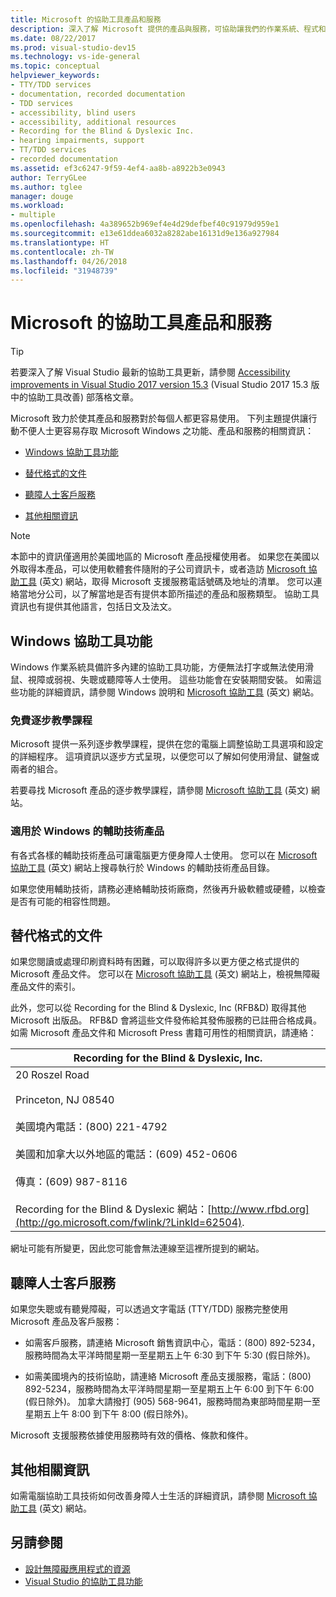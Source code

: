 ```yaml
---
title: Microsoft 的協助工具產品和服務
description: 深入了解 Microsoft 提供的產品與服務，可協助讓我們的作業系統、程式和應用程式更易於存取且可供每個人使用，包括身心障礙人士。
ms.date: 08/22/2017
ms.prod: visual-studio-dev15
ms.technology: vs-ide-general
ms.topic: conceptual
helpviewer_keywords:
- TTY/TDD services
- documentation, recorded documentation
- TDD services
- accessibility, blind users
- accessibility, additional resources
- Recording for the Blind & Dyslexic Inc.
- hearing impairments, support
- TT/TDD services
- recorded documentation
ms.assetid: ef3c6247-9f59-4ef4-aa8b-a8922b3e0943
author: TerryGLee
ms.author: tglee
manager: douge
ms.workload:
- multiple
ms.openlocfilehash: 4a389652b969ef4e4d29defbef40c91979d959e1
ms.sourcegitcommit: e13e61ddea6032a8282abe16131d9e136a927984
ms.translationtype: HT
ms.contentlocale: zh-TW
ms.lasthandoff: 04/26/2018
ms.locfileid: "31948739"
---
```

# <a name="accessibility-products-and-services-from-microsoft"></a>Microsoft 的協助工具產品和服務

> [!TIP]
> 若要深入了解 Visual Studio 最新的協助工具更新，請參閱 [Accessibility improvements in Visual Studio 2017 version 15.3](https://blogs.msdn.microsoft.com/visualstudio/2017/08/14/accessibility-improvements-in-visual-studio-2017-version-15-3/) (Visual Studio 2017 15.3 版中的協助工具改善) 部落格文章。

Microsoft 致力於使其產品和服務對於每個人都更容易使用。 下列主題提供讓行動不便人士更容易存取 Microsoft Windows 之功能、產品和服務的相關資訊：

-   [Windows 協助工具功能](../../ide/reference/accessibility-products-and-services-from-microsoft.md#windows)

-   [替代格式的文件](../../ide/reference/accessibility-products-and-services-from-microsoft.md#altfortmats)

-   [聽障人士客戶服務](../../ide/reference/accessibility-products-and-services-from-microsoft.md#hearing)

-   [其他相關資訊](../../ide/reference/accessibility-products-and-services-from-microsoft.md#moreinfo)

> [!NOTE]
> 本節中的資訊僅適用於美國地區的 Microsoft 產品授權使用者。 如果您在美國以外取得本產品，可以使用軟體套件隨附的子公司資訊卡，或者造訪 [Microsoft 協助工具](http://go.microsoft.com/fwlink/?LinkId=8431) \(英文\) 網站，取得 Microsoft 支援服務電話號碼及地址的清單。 您可以連絡當地分公司，以了解當地是否有提供本節所描述的產品和服務類型。 協助工具資訊也有提供其他語言，包括日文及法文。


##  <a name="windows"></a> Windows 協助工具功能

 Windows 作業系統具備許多內建的協助工具功能，方便無法打字或無法使用滑鼠、視障或弱視、失聰或聽障等人士使用。 這些功能會在安裝期間安裝。 如需這些功能的詳細資訊，請參閱 Windows 說明和 [Microsoft 協助工具](http://go.microsoft.com/fwlink/?LinkId=8431) \(英文\) 網站。

### <a name="free-step-by-step-tutorials"></a>免費逐步教學課程

 Microsoft 提供一系列逐步教學課程，提供在您的電腦上調整協助工具選項和設定的詳細程序。 這項資訊以逐步方式呈現，以便您可以了解如何使用滑鼠、鍵盤或兩者的組合。

 若要尋找 Microsoft 產品的逐步教學課程，請參閱 [Microsoft 協助工具](http://go.microsoft.com/fwlink/?LinkId=8431) \(英文\) 網站。

### <a name="assistive-technology-products-for-windows"></a>適用於 Windows 的輔助技術產品

 有各式各樣的輔助技術產品可讓電腦更方便身障人士使用。 您可以在 [Microsoft 協助工具](http://go.microsoft.com/fwlink/?LinkId=8431) \(英文\) 網站上搜尋執行於 Windows 的輔助技術產品目錄。

 如果您使用輔助技術，請務必連絡輔助技術廠商，然後再升級軟體或硬體，以檢查是否有可能的相容性問題。

##  <a name="altfortmats"></a> 替代格式的文件

 如果您閱讀或處理印刷資料時有困難，可以取得許多以更方便之格式提供的 Microsoft 產品文件。 您可以在 [Microsoft 協助工具](http://go.microsoft.com/fwlink/?LinkId=8431) \(英文\) 網站上，檢視無障礙產品文件的索引。

 此外，您可以從 Recording for the Blind & Dyslexic, Inc (RFB&D) 取得其他 Microsoft 出版品。 RFB&D 會將這些文件發佈給其發佈服務的已註冊合格成員。 如需 Microsoft 產品文件和 Microsoft Press 書籍可用性的相關資訊，請連絡：

|Recording for the Blind & Dyslexic, Inc.|
|----------------------------------------------|
|20 Roszel Road<br /><br /> Princeton, NJ 08540<br /><br /> 美國境內電話：(800) 221-4792<br /><br /> 美國和加拿大以外地區的電話：(609) 452-0606<br /><br /> 傳真：(609) 987-8116<br /><br /> Recording for the Blind & Dyslexic 網站：[http://www.rfbd.org](http://go.microsoft.com/fwlink/?LinkId=62504).|

 網址可能有所變更，因此您可能會無法連線至這裡所提到的網站。

##  <a name="hearing"></a> 聽障人士客戶服務

 如果您失聰或有聽覺障礙，可以透過文字電話 (TTY/TDD) 服務完整使用 Microsoft 產品及客戶服務：

-   如需客戶服務，請連絡 Microsoft 銷售資訊中心，電話：(800) 892-5234，服務時間為太平洋時間星期一至星期五上午 6:30 到下午 5:30 (假日除外)。

-   如需美國境內的技術協助，請連絡 Microsoft 產品支援服務，電話：(800) 892-5234，服務時間為太平洋時間星期一至星期五上午 6:00 到下午 6:00 (假日除外)。 加拿大請撥打 (905) 568-9641，服務時間為東部時間星期一至星期五上午 8:00 到下午 8:00 (假日除外)。

 Microsoft 支援服務依據使用服務時有效的價格、條款和條件。

##  <a name="moreinfo"></a> 其他相關資訊

 如需電腦協助工具技術如何改善身障人士生活的詳細資訊，請參閱 [Microsoft 協助工具](http://go.microsoft.com/fwlink/?LinkId=8431) \(英文\) 網站。

## <a name="see-also"></a>另請參閱

* [設計無障礙應用程式的資源](../../ide/reference/resources-for-designing-accessible-applications.md)
* [Visual Studio 的協助工具功能](../../ide/reference/accessibility-features-of-visual-studio.md)
